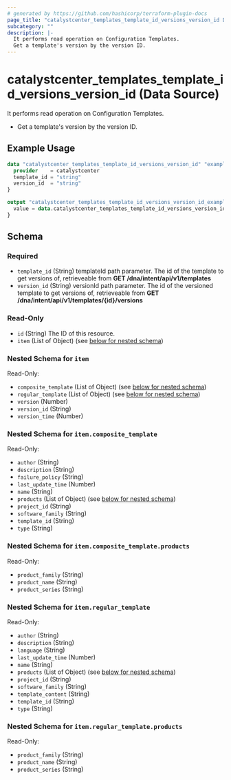 ```yaml
---
# generated by https://github.com/hashicorp/terraform-plugin-docs
page_title: "catalystcenter_templates_template_id_versions_version_id Data Source - terraform-provider-catalystcenter"
subcategory: ""
description: |-
  It performs read operation on Configuration Templates.
  Get a template's version by the version ID.
---
```


# catalystcenter_templates_template_id_versions_version_id (Data Source)

It performs read operation on Configuration Templates.

- Get a template's version by the version ID.

## Example Usage

```terraform
data "catalystcenter_templates_template_id_versions_version_id" "example" {
  provider    = catalystcenter
  template_id = "string"
  version_id  = "string"
}

output "catalystcenter_templates_template_id_versions_version_id_example" {
  value = data.catalystcenter_templates_template_id_versions_version_id.example.item
}
```

<!-- schema generated by tfplugindocs -->
## Schema

### Required

- `template_id` (String) templateId path parameter. The id of the template to get versions of, retrieveable from **GET /dna/intent/api/v1/templates**
- `version_id` (String) versionId path parameter. The id of the versioned template to get versions of, retrieveable from **GET /dna/intent/api/v1/templates/{id}/versions**

### Read-Only

- `id` (String) The ID of this resource.
- `item` (List of Object) (see [below for nested schema](#nestedatt--item))

<a id="nestedatt--item"></a>
### Nested Schema for `item`

Read-Only:

- `composite_template` (List of Object) (see [below for nested schema](#nestedobjatt--item--composite_template))
- `regular_template` (List of Object) (see [below for nested schema](#nestedobjatt--item--regular_template))
- `version` (Number)
- `version_id` (String)
- `version_time` (Number)

<a id="nestedobjatt--item--composite_template"></a>
### Nested Schema for `item.composite_template`

Read-Only:

- `author` (String)
- `description` (String)
- `failure_policy` (String)
- `last_update_time` (Number)
- `name` (String)
- `products` (List of Object) (see [below for nested schema](#nestedobjatt--item--composite_template--products))
- `project_id` (String)
- `software_family` (String)
- `template_id` (String)
- `type` (String)

<a id="nestedobjatt--item--composite_template--products"></a>
### Nested Schema for `item.composite_template.products`

Read-Only:

- `product_family` (String)
- `product_name` (String)
- `product_series` (String)



<a id="nestedobjatt--item--regular_template"></a>
### Nested Schema for `item.regular_template`

Read-Only:

- `author` (String)
- `description` (String)
- `language` (String)
- `last_update_time` (Number)
- `name` (String)
- `products` (List of Object) (see [below for nested schema](#nestedobjatt--item--regular_template--products))
- `project_id` (String)
- `software_family` (String)
- `template_content` (String)
- `template_id` (String)
- `type` (String)

<a id="nestedobjatt--item--regular_template--products"></a>
### Nested Schema for `item.regular_template.products`

Read-Only:

- `product_family` (String)
- `product_name` (String)
- `product_series` (String)
